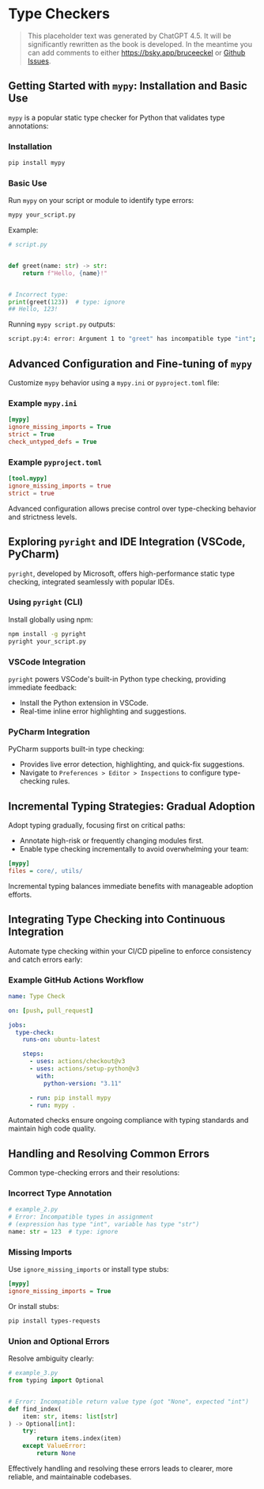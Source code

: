 # Type Checkers

> This placeholder text was generated by ChatGPT 4.5. It will be significantly rewritten as the book is developed.
> In the meantime you can add comments to either <https://bsky.app/bruceeckel> or [Github Issues](https://github.com/ThinkingInTypes/ThinkingInTypes.github.io/issues).

## Getting Started with `mypy`: Installation and Basic Use

`mypy` is a popular static type checker for Python that validates type annotations:

### Installation

```bash
pip install mypy
```

### Basic Use

Run `mypy` on your script or module to identify type errors:

```bash
mypy your_script.py
```

Example:

```python
# script.py


def greet(name: str) -> str:
    return f"Hello, {name}!"


# Incorrect type:
print(greet(123))  # type: ignore
## Hello, 123!
```

Running `mypy script.py` outputs:

```bash
script.py:4: error: Argument 1 to "greet" has incompatible type "int"; expected "str"
```

## Advanced Configuration and Fine-tuning of `mypy`

Customize `mypy` behavior using a `mypy.ini` or `pyproject.toml` file:

### Example `mypy.ini`

```ini
[mypy]
ignore_missing_imports = True
strict = True
check_untyped_defs = True
```

### Example `pyproject.toml`

```toml
[tool.mypy]
ignore_missing_imports = true
strict = true
```

Advanced configuration allows precise control over type-checking behavior and strictness levels.

## Exploring `pyright` and IDE Integration (VSCode, PyCharm)

`pyright`, developed by Microsoft, offers high-performance static type checking, integrated seamlessly with popular IDEs.

### Using `pyright` (CLI)

Install globally using npm:

```bash
npm install -g pyright
pyright your_script.py
```

### VSCode Integration

`pyright` powers VSCode's built-in Python type checking, providing immediate feedback:

- Install the Python extension in VSCode.
- Real-time inline error highlighting and suggestions.

### PyCharm Integration

PyCharm supports built-in type checking:

- Provides live error detection, highlighting, and quick-fix suggestions.
- Navigate to `Preferences > Editor > Inspections` to configure type-checking rules.

## Incremental Typing Strategies: Gradual Adoption

Adopt typing gradually, focusing first on critical paths:

- Annotate high-risk or frequently changing modules first.
- Enable type checking incrementally to avoid overwhelming your team:

```ini
[mypy]
files = core/, utils/
```

Incremental typing balances immediate benefits with manageable adoption efforts.

## Integrating Type Checking into Continuous Integration

Automate type checking within your CI/CD pipeline to enforce consistency and catch errors early:

### Example GitHub Actions Workflow

```yaml
name: Type Check

on: [push, pull_request]

jobs:
  type-check:
    runs-on: ubuntu-latest

    steps:
      - uses: actions/checkout@v3
      - uses: actions/setup-python@v3
        with:
          python-version: "3.11"

      - run: pip install mypy
      - run: mypy .
```

Automated checks ensure ongoing compliance with typing standards and maintain high code quality.

## Handling and Resolving Common Errors

Common type-checking errors and their resolutions:

### Incorrect Type Annotation

```python
# example_2.py
# Error: Incompatible types in assignment
# (expression has type "int", variable has type "str")
name: str = 123  # type: ignore
```

### Missing Imports

Use `ignore_missing_imports` or install type stubs:

```ini
[mypy]
ignore_missing_imports = True
```

Or install stubs:

```bash
pip install types-requests
```

### Union and Optional Errors

Resolve ambiguity clearly:

```python
# example_3.py
from typing import Optional


# Error: Incompatible return value type (got "None", expected "int")
def find_index(
    item: str, items: list[str]
) -> Optional[int]:
    try:
        return items.index(item)
    except ValueError:
        return None
```

Effectively handling and resolving these errors leads to clearer, more reliable, and maintainable codebases.
